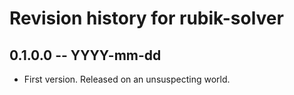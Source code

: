 # Revision history for rubik-solver

## 0.1.0.0 -- YYYY-mm-dd

* First version. Released on an unsuspecting world.
